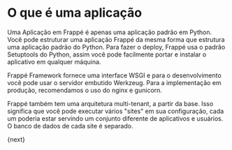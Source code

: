 <!-- add-breadcrumbs -->
# O que é uma aplicação

Uma Aplicação em Frappé é apenas uma aplicação padrão em Python. Você pode estruturar uma aplicação Frappé da mesma forma que estrutura uma aplicação padrão do Python. Para fazer o deploy, Frappé usa o padrão Setuptools do Python, assim você pode facilmente portar e instalar o aplicativo em qualquer máquina.

Frappé Framework fornece uma interface WSGI e para o desenvolvimento você pode usar o servidor embutido Werkzeug. Para a implementação em produção, recomendamos o uso do nginx e gunicorn.

Frappé também tem uma arquitetura multi-tenant, a partir da base. Isso significa que você pode executar vários "sites" em sua configuração, cada um poderia estar servindo um conjunto diferente de aplicativos e usuários. O banco de dados de  cada site é separado.

{next}
